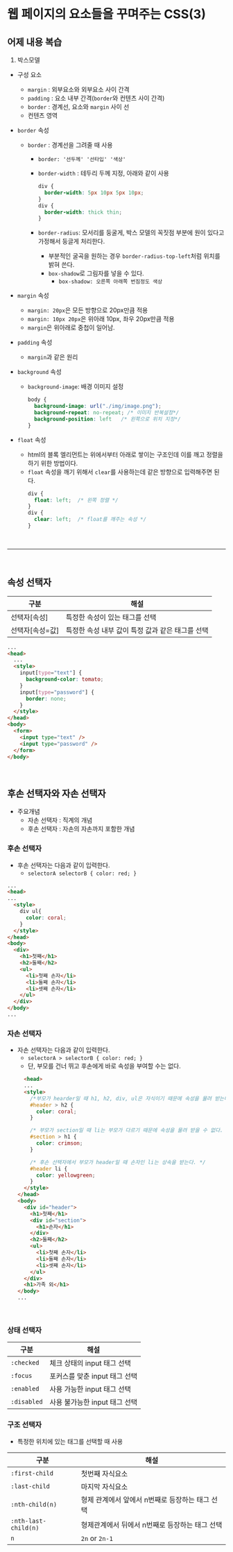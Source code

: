 # 웹 페이지의 요소들을 꾸며주는 CSS(3)

## 어제 내용 복습
1. 박스모델
  - 구성 요소
    - `margin` : 외부요소와 외부요소 사이 간격
    - `padding` : 요소 내부 간격(`border`와 컨텐츠 사이 간격)
    - `border` : 경계선, 요소와 `margin` 사이 선
    - 컨텐츠 영역
  
  - `border` 속성
    - `border` : 경계선을 그려줄 때 사용
      - `border: '선두께' '선타입' '색상'`
      - `border-width` : 테두리 두께 지정, 아래와 같이 사용
        
        ``` css
        div {
          border-width: 5px 10px 5px 10px;
        }
        div {
          border-width: thick thin;
        }
        ```
      - `border-radius`: 모서리를 둥굴게, 박스 모델의 꼭짓점 부분에 원이 있다고 가정해서 둥글게 처리한다.
        - 부분적인 굴곡을 원하는 경우 `border-radius-top-left`처럼 위치를 밝혀 쓴다.
        - `box-shadow`로 그림자를 넣을 수 있다.
          - `box-shadow: 오른쪽 아래쪽 번짐정도 색상`

  - `margin` 속성
    - `margin: 20px`은 모든 방향으로 20px만큼 적용
    - `margin: 10px 20px`은 위아래 10px, 좌우 20px만큼 적용
    - `margin`은 위아래로 중첩이 일어남.
  
  - `padding` 속성
    - `margin`과 같은 원리
  
  - `background` 속성
    - `background-image`: 배경 이미지 설정
      
      ```css
      body {
        background-image: url("./img/image.png");
        background-repeat: no-repeat; /* 이미지 반복설정*/
        background-position: left   /* 왼쪽으로 위치 지정*/
      }
      ```
  
  - `float` 속성
    - html의 블록 엘리먼트는 위에서부터 아래로 쌓이는 구조인데 이를 깨고 정렬을 하기 위한 방법이다.
    - `float` 속성을 깨기 위해서 `clear`를 사용하는데 같은 방향으로 입력해주면 된다.
      ```css
      div {
        float: left;  /* 왼쪽 정렬 */
      }
      div {
        clear: left;  /* float를 깨주는 속성 */
      }
      ```

<br />

---

<br />

## 속성 선택자

|구분|해설|
|---|---|
|선택자[속성]|특정한 속성이 있는 태그를 선택|
|선택자[속성=값]|특정한 속성 내부 값이 특정 값과 같은 태그를 선택|

```html
...
<head>
  ...
  <style>
    input[type="text"] {
      background-color: tomato;
    }
    input[type="password"] {
      border: none;
    }
  </style>
</head>
<body>
  <form>
    <input type="text" />
    <input type="password" />
  </form>
</body>
```

<br />

## 후손 선택자와 자손 선택자
- 주요개념
  - 자손 선택자 : 직계의 개념
  - 후손 선택자 : 자손의 자손까지 포함한 개념

### 후손 선택자
- 후손 선택자는 다음과 같이 입력한다.
  - `selectorA selectorB { color: red; }`
```html
...
<head>
...
  <style>
    div ul{
      color: coral;
    }
  </style>
</head>
<body>
  <div>
    <h1>첫째</h1>
    <h2>둘째</h2>
    <ul>
      <li>첫째 손자</li>
      <li>둘째 손자</li>
      <li>셋째 손자</li>
    </ul>
  </div>
</body>
...
```
### 자손 선택자
- 자손 선택자는 다음과 같이 입력한다.
  - `selectorA > selectorB { color: red; }`
  - 단, 부모를 건너 뛰고 후손에게 바로 속성을 부여할 수는 없다.
  ```html
    <head>
    ...
    <style>
      /*부모가 hearder일 때 h1, h2, div, ul은 자식이기 때문에 속성을 물려 받는다.*/
      #header > h2 {
        color: coral;
      }

      /* 부모가 section일 때 li는 부모가 다르기 때문에 속성을 물려 받을 수 없다. */
      #section > h1 {
        color: crimson;
      }

      /* 후손 선택자에서 부모가 header일 때 손자인 li는 상속을 받는다. */
      #header li {
        color: yellowgreen;
      }
    </style>
  </head>
  <body>
    <div id="header">
      <h1>첫째</h1>
      <div id="section">
        <h1>손자</h1>
      </div>
      <h2>둘째</h2>
      <ul>
        <li>첫째 손자</li>
        <li>둘째 손자</li>
        <li>셋째 손자</li>
      </ul>
    </div>
    <h1>가족 외</h1>
  </body>
  ...
  ```

<br />

### 상태 선택자
|구분|해설|
|---|---|
|`:checked`|체크 상태의 input 태그 선택|
|`:focus`|포커스를 맞춘 input 태그 선택|
|`:enabled`|사용 가능한 input 태그 선택|
|`:disabled`|사용 불가능한 input 태그 선택|

### 구조 선택자
- 특정한 위치에 있는 태그를 선택할 때 사용

|구분|해설|
|---|---|
|`:first-child`|첫번째 자식요소|
|`:last-child`|마지막 자식요소|
|`:nth-child(n)`|형제 관계에서 앞에서 n번째로 등장하는 태그 선택|
|`:nth-last-child(n)`|형제관계에서 뒤에서 n번째로 등장하는 태그 선택|
|`n`|`2n` or `2n-1`|